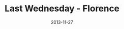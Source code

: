 ---
layout: message
category: message
series: "Kingdom Come"
title: "Last Wednesday - Florence"
date: 2013-11-27
message_id: 836
---